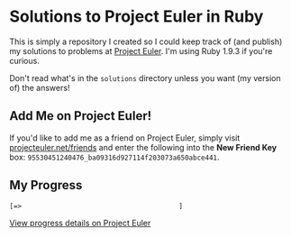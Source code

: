 # Solutions to Project Euler in Ruby

This is simply a repository I created so I could keep track of (and publish) my solutions to problems at [Project Euler](http://projecteuler.net/). I'm using Ruby 1.9.3 if you're curious.

Don't read what's in the `solutions` directory unless you want (my version of) the answers!

## Add Me on Project Euler!

If you'd like to add me as a friend on Project Euler, simply visit [projecteuler.net/friends](http://projecteuler.net/friends) and enter the following into the **New Friend Key** box: `95530451240476_ba09316d927114f203073a650abce441`.

## My Progress

    [=>                                       ]

[View progress details on Project Euler](http://projecteuler.net/progress=Kerrick)
